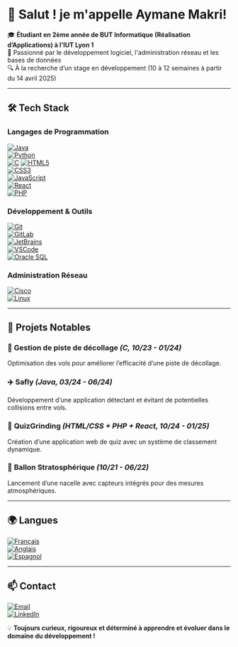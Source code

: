 # 👋 Salut ! je m'appelle Aymane Makri!

🎓 **Étudiant en 2ème année de BUT Informatique (Réalisation d’Applications) à l'IUT Lyon 1**  
🚀 Passionné par le développement logiciel, l'administration réseau et les bases de données  
🔍 À la recherche d’un stage en développement (10 à 12 semaines à partir du 14 avril 2025)  

---

## 🛠️ Tech Stack

### **Langages de Programmation**
[![Java](https://img.shields.io/badge/Java-007396?style=for-the-badge&logo=java&logoColor=white)](https://www.java.com/)  
[![Python](https://img.shields.io/badge/Python-3776AB?style=for-the-badge&logo=python&logoColor=white)](https://www.python.org/)  
[![C](https://img.shields.io/badge/C-A8B9CC?style=for-the-badge&logo=c&logoColor=white)](https://en.wikipedia.org/wiki/C_(programming_language))  
[![HTML5](https://img.shields.io/badge/HTML5-E34F26?style=for-the-badge&logo=html5&logoColor=white)](https://developer.mozilla.org/fr/docs/Web/HTML)  
[![CSS3](https://img.shields.io/badge/CSS3-1572B6?style=for-the-badge&logo=css3&logoColor=white)](https://developer.mozilla.org/fr/docs/Web/CSS)  
[![JavaScript](https://img.shields.io/badge/JavaScript-F7DF1E?style=for-the-badge&logo=javascript&logoColor=black)](https://developer.mozilla.org/fr/docs/Web/JavaScript)  
[![React](https://img.shields.io/badge/React-61DAFB?style=for-the-badge&logo=react&logoColor=black)](https://reactjs.org/)  
[![PHP](https://img.shields.io/badge/PHP-777BB4?style=for-the-badge&logo=php&logoColor=white)](https://www.php.net/)  

### **Développement & Outils**
[![Git](https://img.shields.io/badge/Git-F05032?style=for-the-badge&logo=git&logoColor=white)](https://git-scm.com/)  
[![GitLab](https://img.shields.io/badge/GitLab-FC6D26?style=for-the-badge&logo=gitlab&logoColor=white)](https://about.gitlab.com/)  
[![JetBrains](https://img.shields.io/badge/JetBrains-000000?style=for-the-badge&logo=jetbrains&logoColor=white)](https://www.jetbrains.com/)  
[![VSCode](https://img.shields.io/badge/VSCode-007ACC?style=for-the-badge&logo=visual-studio-code&logoColor=white)](https://code.visualstudio.com/)  
[![Oracle SQL](https://img.shields.io/badge/Oracle_SQL-CC2927?style=for-the-badge&logo=oracle&logoColor=white)](https://www.oracle.com/database/)  

### **Administration Réseau**
[![Cisco](https://img.shields.io/badge/Cisco-1BA0D7?style=for-the-badge&logo=cisco&logoColor=white)](https://www.cisco.com/)  
[![Linux](https://img.shields.io/badge/Linux-FCC624?style=for-the-badge&logo=linux&logoColor=black)](https://www.linux.org/)  

---

## 📌 Projets Notables

### 🚀 **Gestion de piste de décollage** *(C, 10/23 - 01/24)*
Optimisation des vols pour améliorer l’efficacité d’une piste de décollage.

### ✈️ **Safly** *(Java, 03/24 - 06/24)*
Développement d’une application détectant et évitant de potentielles collisions entre vols.

### 🎯 **QuizGrinding** *(HTML/CSS + PHP + React, 10/24 - 01/25)*
Création d’une application web de quiz avec un système de classement dynamique.

### 🎈 **Ballon Stratosphérique** *(10/21 - 06/22)*
Lancement d’une nacelle avec capteurs intégrés pour des mesures atmosphériques.

---

## 🌍 Langues
[![Français](https://img.shields.io/badge/Français-C2-blue?style=for-the-badge)](https://fr.wikipedia.org/wiki/Fran%C3%A7ais)  
[![Anglais](https://img.shields.io/badge/Anglais-B2%2FC1-blue?style=for-the-badge)](https://en.wikipedia.org/wiki/English_language)  
[![Espagnol](https://img.shields.io/badge/Espagnol-B1-blue?style=for-the-badge)](https://es.wikipedia.org/wiki/Idioma_espa%C3%B1ol)  

---

## 📫 Contact
[![Email](https://img.shields.io/badge/Email-aymane.makri@outlook.com-blue?style=for-the-badge&logo=gmail)](mailto:aymane.makri@outlook.com)  
[![LinkedIn](https://img.shields.io/badge/LinkedIn-Aymane%20Makri-0077B5?style=for-the-badge&logo=linkedin)](https://www.linkedin.com/in/ton-profil/)  

💡 **Toujours curieux, rigoureux et déterminé à apprendre et évoluer dans le domaine du développement !**
